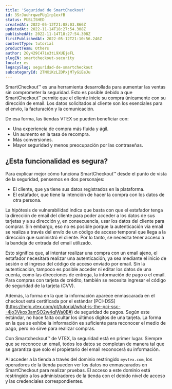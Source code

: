```yaml
---
title: 'Seguridad de SmartCheckout'
id: 3SrJuuhrqwePUg1rp1exfB
status: PUBLISHED
createdAt: 2022-05-12T21:08:03.866Z
updatedAt: 2022-11-14T18:27:54.308Z
publishedAt: 2022-11-14T18:27:54.308Z
firstPublishedAt: 2022-05-12T21:10:56.246Z
contentType: tutorial
productTeam: Others
author: 2Gy429C47ie3tL9XUEjeFL
slugEN: smartcheckout-security
locale: es
legacySlug: seguridad-de-smartcheckout
subcategoryId: 2TNXiKzLZOPxjMTyGiEeJu
---
```


SmartCheckout™ es una herramienta desarrollada para aumentar las ventas sin comprometer la seguridad. Esto es posible debido a que SmartCheckout™ permite que el cliente inicie su compra únicamente con su dirección de email. Los datos solicitados al cliente son los esenciales para el envío, la facturación y la comunicación.

De esa forma, las tiendas VTEX se pueden beneficiar con:
- Una experiencia de compra más fluida y ágil.
- Un aumento en la tasa de recompra.
- Más conversiones.
- Mayor seguridad y menos preocupación por las contraseñas.

## ¿Esta funcionalidad es segura?

Para explicar mejor cómo funciona SmartCheckout™ desde el punto de vista de la seguridad, pensemos en dos personajes:
- El cliente, que ya tiene sus datos registrados en la plataforma.
- El estafador, que tiene la intención de hacer la compra con los datos de otra persona.

La hipótesis de vulnerabilidad indica que basta con que el estafador tenga la dirección de email del cliente para poder acceder a los datos de sus tarjetas y a su dirección y, en consecuencia, usar los datos del cliente para comprar. Sin embargo, eso no es posible porque la autenticación vía email se realiza a través del envío de un código de acceso temporal que llega a la dirección que suministró el cliente. Por lo tanto, se necesita tener acceso a la bandeja de entrada del email utilizado.

Esto significa que, al intentar realizar una compra con un email ajeno, el estafador necesitará realizar una autenticación, ya sea mediante el inicio de sesión o el ingreso del código de acceso enviado por email. Sin la autenticación, tampoco es posible acceder ni editar los datos de una cuenta, como las direcciones de entrega, la información de pago o el email. Para compras con tarjeta de crédito, también se necesita ingresar el código de seguridad de la tarjeta (CVV).

Además, la forma en la que la información aparece enmascarada en el checkout está certificada por el estándar [PCI-DSS] (https://help.vtex.com/pt/tutorial/what-is-the-pci-ssc--4jo3Vkox3amSO2w4qIWa0E#) de seguridad de pagos. Según este estándar, no hace falta ocultar los últimos dígitos de una tarjeta. La forma en la que se exhibe la información es suficiente para reconocer el medio de pago, pero no sirve para realizar compras.

<div class = "alert alert-info">
<p>Con Smartcheckout™ de VTEX, la seguridad está en primer lugar. Siempre que se reconoce un email, todos los datos se completan de manera tal que se garantiza que solo el propietario del email reconocerá su información.</p><p>Al acceder a la tienda a través del dominio restringido <code>myvtex.com</code>, los operadores de la tienda pueden ver los datos no enmascarados en SmartCheckout para realizar pruebas. El acceso a este dominio está restringido a los administradores de la tienda con el debido nivel de acceso y las credenciales correspondientes.</p>
</div>

